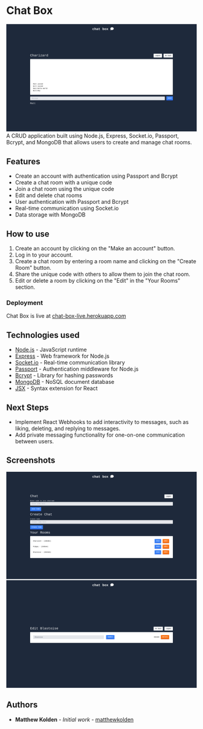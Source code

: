 # Chat Box

![chatroom example](readme/chatroom.png)
A CRUD application built using Node.js, Express, Socket.io, Passport, Bcrypt, and MongoDB that allows users to create and manage chat rooms.

## Features

- Create an account with authentication using Passport and Bcrypt
- Create a chat room with a unique code
- Join a chat room using the unique code
- Edit and delete chat rooms
- User authentication with Passport and Bcrypt
- Real-time communication using Socket.io
- Data storage with MongoDB

## How to use

1.  Create an account by clicking on the "Make an account" button.
2.  Log in to your account.
3.  Create a chat room by entering a room name and clicking on the "Create Room" button.
4.  Share the unique code with others to allow them to join the chat room.
5.  Edit or delete a room by clicking on the "Edit" in the "Your Rooms" section.

### Deployment

Chat Box is live at [chat-box-live.herokuapp.com](https://chat-box-live.herokuapp.com/)

## Technologies used

- [Node.js](https://nodejs.org/en/) - JavaScript runtime
- [Express](https://expressjs.com/) - Web framework for Node.js
- [Socket.io](https://socket.io/) - Real-time communication library
- [Passport](http://www.passportjs.org/) - Authentication middleware for Node.js
- [Bcrypt](https://github.com/kelektiv/node.bcrypt.js/) - Library for hashing passwords
- [MongoDB](https://www.mongodb.com/) - NoSQL document database
- [JSX](https://reactjs.org/docs/introducing-jsx.html) - Syntax extension for React

## Next Steps

- Implement React Webhooks to add interactivity to messages, such as liking, deleting, and replying to messages.
- Add private messaging functionality for one-on-one communication between users.

## Screenshots

![index example](readme/index.png)
![edit example](readme/edit.png)

## Authors

- **Matthew Kolden** - _Initial work_ - [matthewkolden](https://github.com/matthewkolden)
